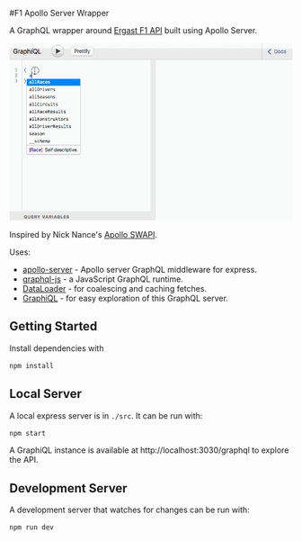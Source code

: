 #F1 Apollo Server Wrapper

A GraphQL wrapper around [Ergast F1 API](http://ergast.com/mrd/) built using Apollo Server.

![GitHub Logo](./doc/images/Apollo-F1.gif)

Inspired by Nick Nance's [Apollo SWAPI](https://github.com/nnance/swapi-apollo).

Uses:

* [apollo-server](https://github.com/apollostack/apollo-server) - Apollo server GraphQL middleware for express.
* [graphql-js](https://github.com/graphql/graphql-js) - a JavaScript GraphQL runtime.
* [DataLoader](https://github.com/facebook/dataloader) - for coalescing and caching fetches.
* [GraphiQL](https://github.com/graphql/graphiql) - for easy exploration of this GraphQL server.

## Getting Started

Install dependencies with

```sh
npm install
```

## Local Server

A local express server is in `./src`. It can be run with:

```sh
npm start
```

A GraphiQL instance is available at http://localhost:3030/graphql to
explore the API.

## Development Server

A development server that watches for changes can be run with:

```sh
npm run dev
```
